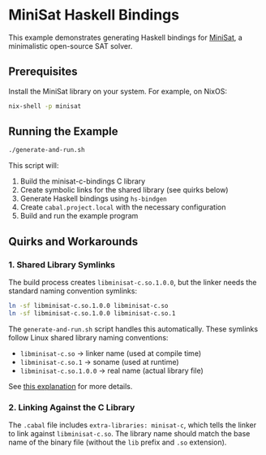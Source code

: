 # MiniSat Haskell Bindings

This example demonstrates generating Haskell bindings for
[MiniSat](https://github.com/niklasso/minisat-c-bindings), a minimalistic
open-source SAT solver.

## Prerequisites

Install the MiniSat library on your system. For example, on NixOS:

```bash
nix-shell -p minisat
```

## Running the Example

```bash
./generate-and-run.sh
```

This script will:
1. Build the minisat-c-bindings C library
2. Create symbolic links for the shared library (see quirks below)
3. Generate Haskell bindings using `hs-bindgen`
4. Create `cabal.project.local` with the necessary configuration
5. Build and run the example program

## Quirks and Workarounds

### 1. Shared Library Symlinks

The build process creates `libminisat-c.so.1.0.0`, but the linker needs the
standard naming convention symlinks:

```bash
ln -sf libminisat-c.so.1.0.0 libminisat-c.so
ln -sf libminisat-c.so.1.0.0 libminisat-c.so.1
```

The `generate-and-run.sh` script handles this automatically. These symlinks
follow Linux shared library naming conventions:

- `libminisat-c.so` → linker name (used at compile time)
- `libminisat-c.so.1` → soname (used at runtime)
- `libminisat-c.so.1.0.0` → real name (actual library file)

See [this explanation](https://stackoverflow.com/questions/663209/can-someone-explain-linux-library-naming/21462448#21462448)
for more details.

### 2. Linking Against the C Library

The `.cabal` file includes `extra-libraries: minisat-c`, which tells the
linker to link against `libminisat-c.so`. The library name should match the
base name of the binary file (without the `lib` prefix and `.so` extension).
